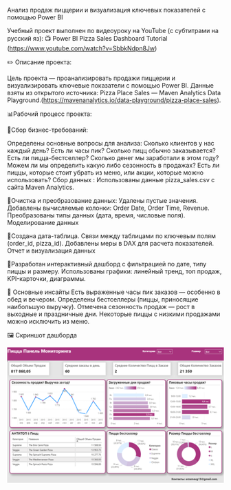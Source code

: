  Анализ продаж пиццерии и визуализация ключевых показателей с помощью Power BI
 
Учебный проект выполнен по видеоуроку на YouTube (с субтитрами на русский яз):
📺 Power BI Pizza Sales Dashboard Tutorial (https://www.youtube.com/watch?v=SbbkNdpn8Jw)

✏️ Описание проекта: 

Цель проекта — проанализировать продажи пиццерии и визуализировать ключевые показатели с помощью Power BI.
Данные взяты из открытого источника: Pizza Place Sales — Maven Analytics Data Playground.(https://mavenanalytics.io/data-playground/pizza-place-sales).

📊Рабочий процесс проекта:

🔹Сбор бизнес-требований: 

Определены основные вопросы для анализа:
Сколько клиентов у нас каждый день? Есть ли часы пик?
Сколько пицц обычно заказывается?
Есть ли пицца-бестселлер?
Сколько денег мы заработали в этом году? Можем ли мы определить какую либо сезонность в продажах?
Есть ли пиццы, которые стоит убрать из меню, или акции, которые можно использовать?
Сбор данных : Использованы данные pizza_sales.csv с сайта Maven Analytics.

🔹Очистка и преобразование данных:
Удалены пустые значения.
Добавлены вычисляемые колонки: Order Date, Order Time, Revenue.
Преобразованы типы данных (дата, время, числовые поля).
Моделирование данных

🔹Создана дата-таблица.
Связи между таблицами по ключевым полям (order_id, pizza_id).
Добавлены меры в DAX для расчета показателей.
Отчет и визуализация данных

🔹Разработан интерактивный дашборд с фильтрацией по дате, типу пиццы и размеру.
Использованы графики: линейный тренд, топ продаж, KPI-карточки, диаграммы.

🔹 Основные инсайты
Есть выраженные часы пик заказов — особенно в обед и вечером.
Определены бестселлеры (пиццы, приносящие наибольшую выручку).
Отмечена сезонность продаж — рост в выходные и праздничные дни.
Некоторые пиццы с низкими продажами можно исключить из меню.

🖼️ Скриншот дашборда

![Dashboard Preview](PowerBI-Pizza-Sales-Data-Analysis.png)
